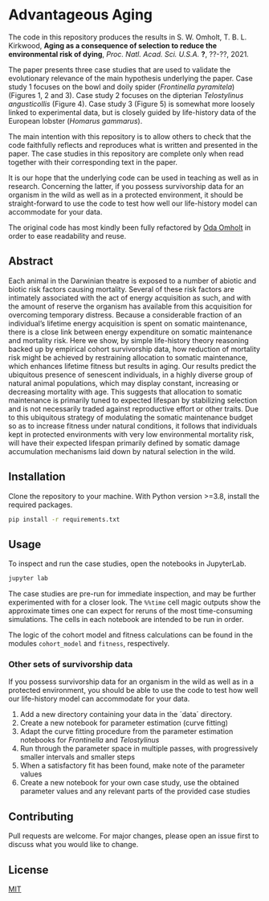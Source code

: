 # Advantageous Aging

The code in this repository produces the results in S. W. Omholt, T. B. L. Kirkwood, **Aging as a consequence of selection to reduce the environmental risk of dying**, *Proc. Natl. Acad. Sci. U.S.A.* **?**, ??-??, 2021.

The paper presents three case studies that are used to validate the evolutionary relevance of the main hypothesis underlying the paper. Case study 1 focuses on the bowl and doily spider (*Frontinella pyramitela*) (Figures 1, 2 and 3). Case study 2 focuses on the dipterian *Telostylinus angusticollis* (Figure 4). Case study 3 (Figure 5) is somewhat more loosely linked to experimental data, but is closely guided by life-history data of the European lobster (*Homarus gammarus*). 

The main intention with this repository is to allow others to check that the code faithfully reflects and reproduces what is written and presented in the paper. The case studies in this repository are complete only when read together with their corresponding text in the paper.

It is our hope that the underlying code can be used in teaching as well as in research. Concerning the latter, if you possess survivorship data for an organism in the wild as well as in a protected environment, it should be straight-forward to use the code to test how well our life-history model can accommodate for your data.

The original code has most kindly been fully refactored by [Oda Omholt](https://github.com/odaom) in order to ease readability and reuse.

## Abstract

Each animal in the Darwinian theatre is exposed to a number of abiotic and biotic risk factors causing mortality. Several of these risk factors are intimately associated with the act of energy acquisition as such, and with the amount of reserve the organism has available from this acquisition for overcoming temporary distress. Because a considerable fraction of an individual’s lifetime energy acquisition is spent on somatic maintenance, there is a close link between energy expenditure on somatic maintenance and mortality risk. Here we show, by simple life-history theory reasoning backed up by empirical cohort survivorship data, how reduction of mortality risk might be achieved by restraining allocation to somatic maintenance, which enhances lifetime fitness but results in aging. Our results predict the ubiquitous presence of senescent individuals, in a highly diverse group of natural animal populations, which may display constant, increasing or decreasing mortality with age. This suggests that allocation to somatic maintenance is primarily tuned to expected lifespan by stabilizing selection and is not necessarily traded against reproductive effort or other traits. Due to this ubiquitous strategy of modulating the somatic maintenance budget so as to increase fitness under natural conditions, it follows that individuals kept in protected environments with very low environmental mortality risk, will have their expected lifespan primarily defined by somatic damage accumulation mechanisms laid down by natural selection in the wild.

## Installation
Clone the repository to your machine. With Python version >=3.8, install the required packages.

```bash
pip install -r requirements.txt
```

## Usage
To inspect and run the case studies, open the notebooks in JupyterLab.

```bash
jupyter lab
```

The case studies are pre-run for immediate inspection, and may be further experimented with for a closer look. The `%%time` cell magic outputs show the approximate times one can expect for reruns of the most time-consuming simulations. The cells in each notebook are intended to be run in order. 

The logic of the cohort model and fitness calculations can be found in the modules `cohort_model` and `fitness`, respectively. 

### Other sets of survivorship data
If you possess survivorship data for an organism in the wild as well as in a protected environment, you should be able to use the code to test how well our life-history model can accommodate for your data. 

1. Add a new directory containing your data in the ´data´ directory.
1. Create a new notebook for parameter estimation (curve fitting)
1. Adapt the curve fitting procedure from the parameter estimation notebooks for *Frontinella* and *Telostylinus*
1. Run through the parameter space in multiple passes, with progressively smaller intervals and smaller steps
1. When a satisfactory fit has been found, make note of the parameter values 
1. Create a new notebook for your own case study, use the obtained parameter values and any relevant parts of the provided case studies


## Contributing
Pull requests are welcome. For major changes, please open an issue first to discuss what you would like to change.

## License
[MIT](https://choosealicense.com/licenses/mit/)
